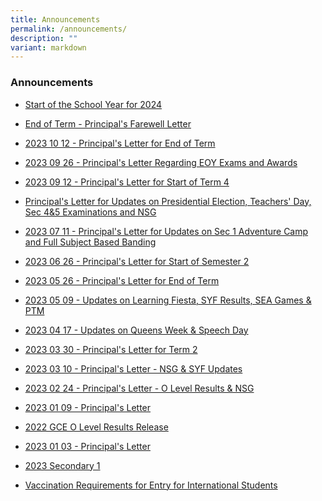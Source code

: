 ```yaml
---
title: Announcements
permalink: /announcements/
description: ""
variant: markdown
---
```

### Announcements

*  [Start of the School Year for 2024](/files/Start_of_the_school_year_2024_30_Dec_2023__final_.pdf)
*  [End of Term - Principal's Farewell Letter](/files/Principal's%20Letters/20231027%20-%20end%20of%20term%20principal%20farewell%20letter.pdf)
*  [2023 10 12 - Principal's Letter for End of Term](/files/Principal's%20Letters/20231012%20-%20end%20of%20term_change%20of%20principal,%20exams%20and%20post%20exam%20matters.pdf)
*  [2023 09 26 - Principal's Letter Regarding EOY Exams and Awards](/files/Principal's%20Letters/20230926%20-%20eoy%20exams%20and%20awards.pdf)
*  [2023 09 12 - Principal's Letter for Start of Term 4](/files/Principal's%20Letters/20230912%20-%20start%20of%20term%204.pdf)
*  [Principal's Letter for Updates on Presidential Election, Teachers' Day, Sec 4&5 Examinations and NSG](/files/Principal's%20Letters/2023%2008%2016%20-%20updates%20on%20presidential%20election,%20teachers%20day,%20sec%204&5%20examinations%20&%20nsg.pdf)
*  [2023 07 11 - Principal's Letter for Updates on Sec 1 Adventure Camp and Full Subject Based Banding](/files/Principal's%20Letters/20230711%20-%20updates%20on%20sec%201%20adventure%20camp%20and%20full%20subject%20based%20banding%20(full%20sbb)_11%20jul%202023.pdf)
*  [2023 06 26 - Principal's Letter for Start of Semester 2](/files/Principal's%20Letters/20230626%20-%20start%20of%20semester%202.pdf)

* [2023 05 26 - Principal's Letter for End of Term](/files/Principal's%20Letters/20230526%20-%20end%20of%20term%20letter.pdf)

* [2023 05 09 - Updates on Learning Fiesta, SYF Results, SEA Games & PTM](/files/Principal's%20Letters/20230509%20-%20updates%20on%20learning%20fiesta,%20syf%20results,%20sea%20games%20&%20ptm.pdf)

* [2023 04 17 - Updates on Queens Week & Speech Day](/files/Principal's%20Letters/20230417%20-%20updates%20on%20queens%20week%20&%20speech%20day.pdf)

* [2023 03 30 - Principal's Letter for Term 2](/files/Principal's%20Letters/20230330%20-%20Term%202%20events%20(Queens%20Week%20Sports%20Day%20Speech%20Day%20and%20SYF)%2029%20Mar%202023.pdf)
* [2023 03 10 - Principal's Letter - NSG & SYF Updates](/files/Principal's%20Letters/20230310%20-%20Updates%20on%20NSG%20&%20SYF%20Arts%20Presentation.pdf)
*  [2023 02 24 - Principal's Letter - O Level Results  & NSG](/files/Principal's%20Letters/2023%2002%2024%20-%20Updates%20on%20O%20Level%20Results%20&%20National%20School%20Games.pdf)
*  [2023 01 09 - Principal's Letter](/files/Principal's%20Letters/20230109%20-%20Updates%20on%20Sec%201%20Orientation_HBL_Breakfast%20with%20Principal.pdf)
*  [ 2022 GCE O Level Results Release](/announcements/gceolevelresults/)
*   [2023 01 03 - Principal's Letter](/files/Principal's%20Letters/20230103%20-%20Start%20of%20Term%201%20(3%20January).pdf)
*   [2023 Secondary 1](/2023-Secondary-1/)
*   [Vaccination Requirements for Entry for International Students](/files/vaccination.pdf)